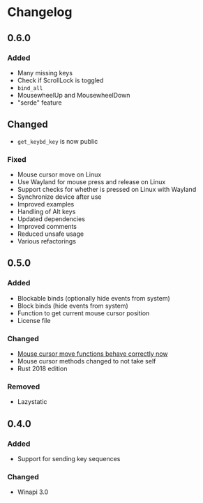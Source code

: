 # Changelog

## 0.6.0

### Added

- Many missing keys
- Check if ScrollLock is toggled
- `bind_all`
- MousewheelUp and MousewheelDown
- "serde" feature

## Changed

- `get_keybd_key` is now public

### Fixed

- Mouse cursor move on Linux
- Use Wayland for mouse press and release on Linux
- Support checks for whether is pressed on Linux with Wayland
- Synchronize device after use
- Improved examples
- Handling of Alt keys
- Updated dependencies
- Improved comments
- Reduced unsafe usage
- Various refactorings

## 0.5.0

### Added

- Blockable binds (optionally hide events from system)
- Block binds (hide events from system)
- Function to get current mouse cursor position
- License file

### Changed

- [Mouse cursor move functions behave correctly now](https://github.com/obv-mikhail/InputBot/pull/22)
- Mouse cursor methods changed to not take self
- Rust 2018 edition

### Removed

- Lazystatic


## 0.4.0

### Added

- Support for sending key sequences

### Changed

- Winapi 3.0